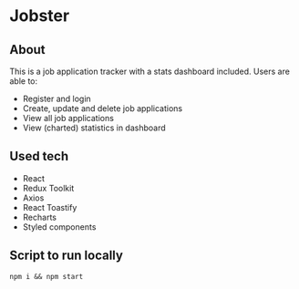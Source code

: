# Jobster

## About
This is a job application tracker with a stats dashboard included. Users are able to:
- Register and login
- Create, update and delete job applications
- View all job applications
- View (charted) statistics in dashboard

## Used tech
- React
- Redux Toolkit
- Axios
- React Toastify
- Recharts
- Styled components

## Script to run locally
`npm i && npm start`

